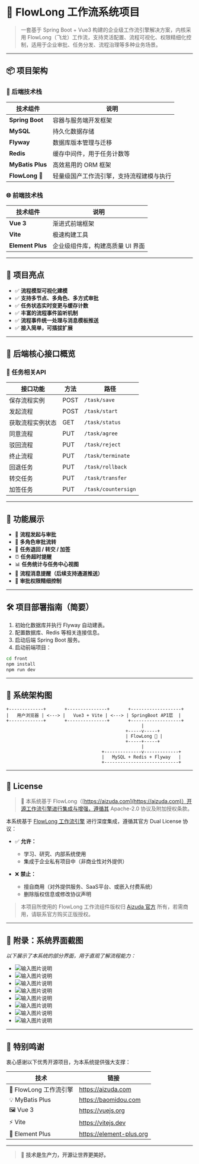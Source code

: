 # 🐉 FlowLong 工作流系统项目

> 一套基于 Spring Boot + Vue3 构建的企业级工作流引擎解决方案，内核采用 FlowLong（飞龙）工作流，支持灵活配置、流程可视化、权限精细化控制，适用于企业审批、任务分发、流程治理等多种业务场景。

---

## 📦 项目架构

### 🔧 后端技术栈

| 技术组件         | 说明 |
|------------------|------|
| **Spring Boot**  | 容器与服务端开发框架 |
| **MySQL**        | 持久化数据存储 |
| **Flyway**       | 数据库版本管理与迁移 |
| **Redis**        | 缓存中间件，用于任务计数等 |
| **MyBatis Plus** | 高效易用的 ORM 框架 |
| **FlowLong** 🐉  | 轻量级国产工作流引擎，支持流程建模与执行 |

### 🌐 前端技术栈

| 技术组件         | 说明 |
|------------------|------|
| **Vue 3**        | 渐进式前端框架 |
| **Vite**         | 极速构建工具 |
| **Element Plus** | 企业级组件库，构建高质量 UI 界面 |

---

## 🚀 项目亮点

- ✅ **流程模型可视化建模**
- ✅ **支持多节点、多角色、多方式审批**
- ✅ **任务状态实时变更与缓存计数**
- ✅ **丰富的流程事件监听机制**
- ✅ **流程事件统一处理与消息模板推送**
- ✅ **接入简单，可插拔扩展**

---

## 📌 后端核心接口概览

### 📁 任务相关API

| 接口功能           | 方法 | 路径                                 |
|--------------------|------|--------------------------------------|
| 保存流程实例       | POST | `/task/save`                         |
| 发起流程           | POST | `/task/start`                        |
| 获取流程实例状态   | GET  | `/task/status`                      |
| 同意流程           | PUT  | `/task/agree`                       |
| 驳回流程           | PUT  | `/task/reject`                      |
| 终止流程           | PUT  | `/task/terminate`                   |
| 回退任务           | PUT  | `/task/rollback`                    |
| 转交任务           | PUT  | `/task/transfer`                    |
| 加签任务           | PUT  | `/task/countersign`                 |

---

## 💼 功能展示

- 🧾 **流程发起与审批**
- 👥 **多角色审批流转**
- 🔁 **任务退回 / 转交 / 加签**
- ⏰ **任务超时提醒**
- 📊 **任务统计与任务中心视图**
- 🔔 **流程消息提醒（后续支持通道推送）**
- 🔐 **审批权限精细控制**

---

## 🛠️ 项目部署指南（简要）

1. 初始化数据库并执行 Flyway 自动建表。
2. 配置数据库、Redis 等相关连接信息。
3. 启动后端 Spring Boot 服务。
4. 启动前端项目：

```bash
cd front
npm install
npm run dev
``` 
---

## 🔮 系统架构图

```text
+-------------+       +---------------+       +-------------------+
|   用户浏览器 | <---> |   Vue3 + Vite | <---> | SpringBoot API层  |
+-------------+       +---------------+       +-------------------+
                                                   |
                                             +-----v-----+
                                             | FlowLong 🐉 |
                                             +-----+-----+
                                                   |
                                    +--------------v-------------+
                                    |   MySQL + Redis + Flyway   |
                                    +----------------------------+
```

--- 

## 📄 License

> 🚀 本系统基于 FlowLong（[https://aizuda.com](https://aizuda.com)）开源工作流引擎进行集成与增强，遵循其 Apache-2.0 协议及附加授权条款。

本系统基于 [FlowLong 工作流引擎](https://aizuda.com) 进行深度集成，遵循其官方 Dual License 协议：

- ✅ **允许：**
  - 学习、研究、内部系统使用
  - 集成于企业私有项目中（非商业性对外提供）

- ❌ **禁止：**
  - 擅自商用（对外提供服务、SaaS平台、或嵌入付费系统）
  - 删除版权信息或修改协议声明

> 本项目所使用的 FlowLong 工作流组件版权归 [Aizuda 官方](https://aizuda.com) 所有，若需商用，请联系官方购买正版授权。

---

## 📎 附录：系统界面截图

_以下展示了本系统的部分界面，用于直观了解流程能力：_

- ![输入图片说明](./back/docs/screenshots/image.png)
- ![输入图片说明](./back/docs/screenshots/image1.png)
- ![输入图片说明](./back/docs/screenshots/image2.png)
- ![输入图片说明](./back/docs/screenshots/image3.png)
- ![输入图片说明](./back/docs/screenshots/image4.png)
- ![输入图片说明](./back/docs/screenshots/image5.png)
- ![输入图片说明](./back/docs/screenshots/image6.png)
- ![输入图片说明](./back/docs/screenshots/image7.png)

---

## 🙌 特别鸣谢

衷心感谢以下优秀开源项目，为本系统提供强大支撑：

| 技术 | 链接 |
|------|------|
| 🐉 FlowLong 工作流引擎 | https://aizuda.com |
| 💡 MyBatis Plus | https://baomidou.com |
| 🖼️ Vue 3 | https://vuejs.org |
| ⚡ Vite | https://vitejs.dev |
| 🧩 Element Plus | https://element-plus.org |

---

> 💬 **技术是生产力，开源让世界更美好。**